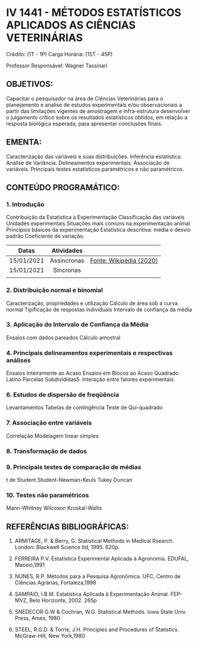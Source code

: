 # IV 1441 - MÉTODOS ESTATÍSTICOS APLICADOS AS CIÊNCIAS VETERINÁRIAS
Crédito: (1T - 1P)
Carga Horária: (15T - 45P)

Professor Responsável: Wagner Tassinari

## OBJETIVOS:
Capacitar o pesquisador na área de Ciências Veterinárias para o planejamento e analise de
estudos experimentais e/ou observacionais a partir das limitações vigentes de amostragem e
infra-estrutura desenvolver o julgamento crítico sobre os resultados estatísticos obtidos, em
relação a resposta biológica esperada, para apresentar conclusões finais.

## EMENTA:
Caracterização das variáveis e suas distribuições. Inferência estatística. Analise de Variância.
Delineamentos experimentais. Associação de variáveis. Principais testes estatísticos
paramétricos e não paramétricos.

## CONTEÚDO PROGRAMÁTICO:

### 1. Introdução

Contribuição da Estatística à Experimentação
Classificação das variáveis
Unidades experimentais
Situações mais comuns na experimentação animal
Princípios básicos da experimentação
Estatística descritiva: média e desvio padrão
Coeficiente de variação.

|   Datas    | Atividades  |                                                              |
| :--------: | :---------: | ------------------------------------------------------------ |
| 15/01/2021 | Assincronas | [Fonte: Wikipédia (2020)](https://pt.wikipedia.org/wiki/Indicador_social) |
| 15/01/2021 |  Sincronas  |                                                              |
|            |             |                                                              |

### 2. Distribuição normal e binomial

Caracterização, propriedades e utilização
Cálculo de área sob a curva normal
Tipificação de respostas individuais
Intervalo de confiança da média

### 3. Aplicação do Intervalo de Confiança da Média

Ensaios com dados pareados
Cálculo amostral

### 4. Principais delineamentos experimentais e respectivas análises

Ensaios Inteiramente ao Acaso
Ensaios em Blocos ao Acaso
Quadrado Latino
Parcelas Subdivididas5. Interação entre fatores experimentais

### 6. Estudos de dispersão de freqüência

Levantamentos
Tabelas de contingência
Teste de Qui-quadrado

### 7. Associação entre variáveis

Correlação
Modelagem linear simples

### 8. Transformação de dados

### 9. Principais testes de comparação de médias

t de Student
Student-Newman-Keuls
Tukey
Duncan

### 10. Testes não paramétricos

Mann-Whitney
Wilcoxon
Kruskal-Wallis

## REFERÊNCIAS BIBLIOGRÁFICAS:

1. ARMITAGE, P. & Berry, G. Statistical Methods in Medical Rsearch. London: Blackwell
Science ltd, 1995. 620p.

2. FERREIRA P.V. Estatística Experimental Aplicada à Agronomia. EDUFAL,
Maceió,1991

3. NUNES, R.P. Métodos para a Pesquisa Agronômica. UFC, Centro de Ciências Agrárias,
Fortaleza,1998

4. SAMPAIO, I.B.M. Estatística Aplicada à Experimentação Animal. FEP-MVZ, Belo
Horizonte, 2002. 265p

5. SNEDECOR G.W & Cochran, W.G. Statistical Methods. Iowa State Univ. Press, Ames,
1980

6. STEEL, R.G.D. & Torrie, J.H. Principles and Procedures of Statistics. McGraw-Hill,
New York,1980
